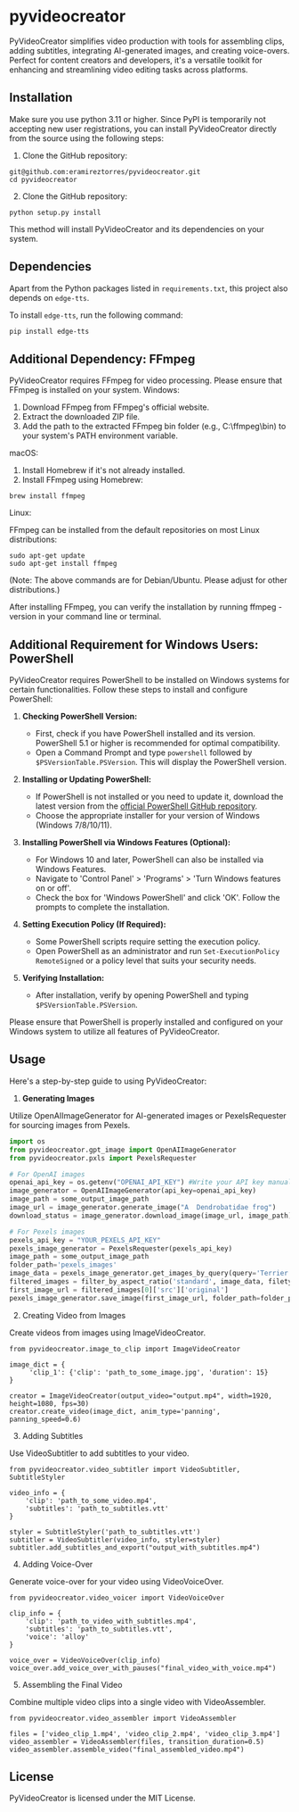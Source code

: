 # pyvideocreator
PyVideoCreator simplifies video production with tools for assembling clips, adding subtitles, integrating AI-generated images, and creating voice-overs. Perfect for content creators and developers, it's a versatile toolkit for enhancing and streamlining video editing tasks across platforms.


## Installation

Make sure you use python 3.11 or higher.
Since PyPI is temporarily not accepting new user registrations, you can install PyVideoCreator directly from the source using the following steps:
1. Clone the GitHub repository:
```
git@github.com:eramireztorres/pyvideocreator.git
cd pyvideocreator
```
2. Clone the GitHub repository:
```
python setup.py install
```

This method will install PyVideoCreator and its dependencies on your system.

## Dependencies

Apart from the Python packages listed in `requirements.txt`, this project also depends on `edge-tts`. 

To install `edge-tts`, run the following command:

```bash
pip install edge-tts
```

## Additional Dependency: FFmpeg

PyVideoCreator requires FFmpeg for video processing. Please ensure that FFmpeg is installed on your system.
Windows:

1. Download FFmpeg from FFmpeg's official website.
2. Extract the downloaded ZIP file.
3. Add the path to the extracted FFmpeg bin folder (e.g., C:\ffmpeg\bin) to your system's PATH environment variable.

macOS:
    
1. Install Homebrew if it's not already installed.
2. Install FFmpeg using Homebrew:

```
brew install ffmpeg
```

Linux:

FFmpeg can be installed from the default repositories on most Linux distributions:

```
sudo apt-get update
sudo apt-get install ffmpeg
```
(Note: The above commands are for Debian/Ubuntu. Please adjust for other distributions.)

After installing FFmpeg, you can verify the installation by running ffmpeg -version in your command line or terminal.

## Additional Requirement for Windows Users: PowerShell

PyVideoCreator requires PowerShell to be installed on Windows systems for certain functionalities. Follow these steps to install and configure PowerShell:

1. **Checking PowerShell Version:**
   - First, check if you have PowerShell installed and its version. PowerShell 5.1 or higher is recommended for optimal compatibility.
   - Open a Command Prompt and type `powershell` followed by `$PSVersionTable.PSVersion`. This will display the PowerShell version.

2. **Installing or Updating PowerShell:**
   - If PowerShell is not installed or you need to update it, download the latest version from the [official PowerShell GitHub repository](https://github.com/PowerShell/PowerShell).
   - Choose the appropriate installer for your version of Windows (Windows 7/8/10/11).

3. **Installing PowerShell via Windows Features (Optional):**
   - For Windows 10 and later, PowerShell can also be installed via Windows Features.
   - Navigate to 'Control Panel' > 'Programs' > 'Turn Windows features on or off'.
   - Check the box for 'Windows PowerShell' and click 'OK'. Follow the prompts to complete the installation.

4. **Setting Execution Policy (If Required):**
   - Some PowerShell scripts require setting the execution policy.
   - Open PowerShell as an administrator and run `Set-ExecutionPolicy RemoteSigned` or a policy level that suits your security needs.

5. **Verifying Installation:**
   - After installation, verify by opening PowerShell and typing `$PSVersionTable.PSVersion`.

Please ensure that PowerShell is properly installed and configured on your Windows system to utilize all features of PyVideoCreator.


## Usage

Here's a step-by-step guide to using PyVideoCreator:

1. **Generating Images**

Utilize OpenAIImageGenerator for AI-generated images or PexelsRequester for sourcing images from Pexels.

```python
import os
from pyvideocreator.gpt_image import OpenAIImageGenerator
from pyvideocreator.pxls import PexelsRequester

# For OpenAI images
openai_api_key = os.getenv("OPENAI_API_KEY") #Write your API key manually if not in the environment
image_generator = OpenAIImageGenerator(api_key=openai_api_key)
image_path = some_output_image_path
image_url = image_generator.generate_image("A  Dendrobatidae frog")
download_status = image_generator.download_image(image_url, image_path)

# For Pexels images
pexels_api_key = "YOUR_PEXELS_API_KEY"
pexels_image_generator = PexelsRequester(pexels_api_key)
image_path = some_output_image_path
folder_path='pexels_images'
image_data = pexels_image_generator.get_images_by_query(query='Terrier Dog')
filtered_images = filter_by_aspect_ratio('standard', image_data, filetype="photos")
first_image_url = filtered_images[0]['src']['original'] 
pexels_image_generator.save_image(first_image_url, folder_path=folder_path, filename=image_path)
```

2. Creating Video from Images

Create videos from images using ImageVideoCreator.
```
from pyvideocreator.image_to_clip import ImageVideoCreator

image_dict = {
     'clip_1': {'clip': 'path_to_some_image.jpg', 'duration': 15}
}

creator = ImageVideoCreator(output_video="output.mp4", width=1920, height=1080, fps=30)
creator.create_video(image_dict, anim_type='panning', panning_speed=0.6)

```

3. Adding Subtitles

Use VideoSubtitler to add subtitles to your video.
```
from pyvideocreator.video_subtitler import VideoSubtitler, SubtitleStyler

video_info = {
    'clip': 'path_to_some_video.mp4',
    'subtitles': 'path_to_subtitles.vtt'
}

styler = SubtitleStyler('path_to_subtitles.vtt')
subtitler = VideoSubtitler(video_info, styler=styler)
subtitler.add_subtitles_and_export("output_with_subtitles.mp4")
```

4. Adding Voice-Over

Generate voice-over for your video using VideoVoiceOver.
```
from pyvideocreator.video_voicer import VideoVoiceOver

clip_info = {
    'clip': 'path_to_video_with_subtitles.mp4',
    'subtitles': 'path_to_subtitles.vtt',
    'voice': 'alloy'
}

voice_over = VideoVoiceOver(clip_info)
voice_over.add_voice_over_with_pauses("final_video_with_voice.mp4")

```

5. Assembling the Final Video

Combine multiple video clips into a single video with VideoAssembler.
```
from pyvideocreator.video_assembler import VideoAssembler

files = ['video_clip_1.mp4', 'video_clip_2.mp4', 'video_clip_3.mp4']
video_assembler = VideoAssembler(files, transition_duration=0.5)
video_assembler.assemble_video("final_assembled_video.mp4")

```

## License

PyVideoCreator is licensed under the MIT License.